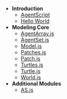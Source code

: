 - **Introduction**
  - [AgentScript](AgentScript.md)
  - [Hello World](HelloWorld.md)
- **Modeling Core**
  - [AgentArray.js](AgentArray.md)
  - [AgentSet.js](AgentSet.md)
  - [Model.js](Model.md)
  - [Patches.js](Patches.md)
  - [Patch.js](Patch.md)
  - [Turtles.js](Turtles.md)
  - [Turtle.js](Turtle.md)
  - [World.js](World.md)
- **Additional Modules**
  - [AS.js](AS.md)
